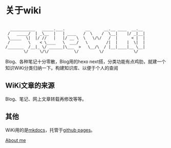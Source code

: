 # **关于wiki**
```

  ___________   _____.___.         __      __.__ ____  __.__ 
 /   _____/  | _\__  |   | ____   /  \    /  \__|    |/ _|__|
 \_____  \|  |/ //   |   |/ __ \  \   \/\/   /  |      < |  |
 /        \    < \____   \  ___/   \        /|  |    |  \|  |
/_______  /__|_ \/ ______|\___  >   \__/\  / |__|____|__ \__|
        \/     \/\/           \/         \/             \/   

```

Blog、各种笔记十分零散，Blog用的hexo next搭，分类功能有点鸡肋，就建一个知识WiKi分类归纳一下。构建知识库、以便于个人的查阅

## **WiKi文章的来源**

Blog、笔记、网上文章转载再修改等等。

## **其他**

WiKi用的是[mkdocs](https://github.com/mkdocs/mkdocs)，托管于[github pages](https://pages.github.com/)。

[About me](about.md)

